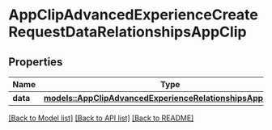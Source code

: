 # AppClipAdvancedExperienceCreateRequestDataRelationshipsAppClip

## Properties

Name | Type | Description | Notes
------------ | ------------- | ------------- | -------------
**data** | [**models::AppClipAdvancedExperienceRelationshipsAppClipData**](AppClipAdvancedExperience_relationships_appClip_data.md) |  | 

[[Back to Model list]](../README.md#documentation-for-models) [[Back to API list]](../README.md#documentation-for-api-endpoints) [[Back to README]](../README.md)


